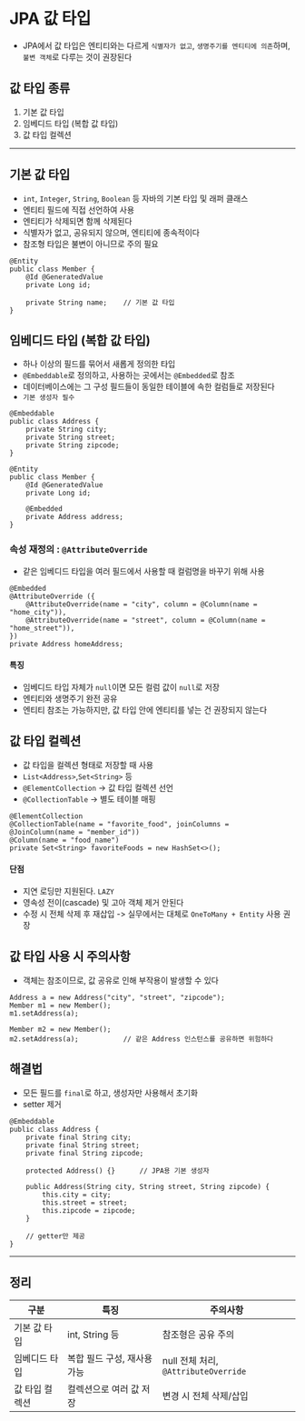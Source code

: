# JPA 값 타입
+ JPA에서 값 타입은 엔티티와는 다르게 `식별자가 없고`, `생명주기를 엔티티에 의존`하며, `불변 객체`로 다루는 것이 권장된다

## 값 타입 종류
1. 기본 값 타입
2. 임베디드 타입 (복합 값 타입)
3. 값 타입 컬렉션

---

## 기본 값 타입
+ `int`, `Integer`, `String`, `Boolean` 등 자바의 기본 타입 및 래퍼 클래스
+ 엔티티 필드에 직접 선언하여 사용
+ 엔티티가 삭제되면 함께 삭제된다
+ 식별자가 없고, 공유되지 않으며, 엔티티에 종속적이다
+ 참조형 타입은 불변이 아니므로 주의 필요
```declarative
@Entity
public class Member {
    @Id @GeneratedValue
    private Long id;

    private String name;    // 기본 값 타입
}
```

## 임베디드 타입 (복합 값 타입)
+ 하나 이상의 필드를 묶어서 새롭게 정의한 타입
+ `@Embeddable`로 정의하고, 사용하는 곳에서는 `@Embedded`로 참조
+ 데이터베이스에는 그 구성 필드들이 동일한 테이블에 속한 컬럼들로 저장된다
+ `기본 생성자 필수`
```declarative
@Embeddable
public class Address {
    private String city;
    private String street;
    private String zipcode;
}

@Entity
public class Member {
    @Id @GeneratedValue
    private Long id;

    @Embedded
    private Address address;
}
```

### 속성 재정의 : `@AttributeOverride`
+ 같은 임베디드 타입을 여러 필드에서 사용할 때 컬럼명을 바꾸기 위해 사용
```declarative
@Embedded
@AttributeOverride ({
    @AttributeOverride(name = "city", column = @Column(name = "home_city")),
    @AttributeOverride(name = "street", column = @Column(name = "home_street")),
})
private Address homeAddress;
```
#### 특징
+ 임베디드 타입 자체가 `null`이면 모든 컬럼 값이 `null`로 저장
+ 엔티티와 생명주기 완전 공유
+ 엔티티 참조는 가능하지만, 값 타입 안에 엔티티를 넣는 건 권장되지 않는다

## 값 타입 컬렉션
+ 값 타입을 컬렉션 형태로 저장할 때 사용
+ `List<Address>`,`Set<String>` 등
+ `@ElementCollection` -> 값 타입 컬렉션 선언
+ `@CollectionTable` -> 별도 테이블 매핑
```declarative
@ElementCollection
@CollectionTable(name = "favorite_food", joinColumns = @JoinColumn(name = "member_id"))
@Column(name = "food_name")
private Set<String> favoriteFoods = new HashSet<>();
```

#### 단점
+ 지연 로딩만 지원된다. `LAZY`
+ 영속성 전이(cascade) 및 고아 객체 제거 안된다
+ 수정 시 전체 삭제 후 재삽입 -> 실무에서는 대체로 `OneToMany + Entity` 사용 권장

## 값 타입 사용 시 주의사항
+ 객체는 참조이므로, 값 공유로 인해 부작용이 발생할 수 있다
```declarative
Address a = new Address("city", "street", "zipcode");
Member m1 = new Member();
m1.setAddress(a);

Member m2 = new Member();
m2.setAddress(a);           // 같은 Address 인스턴스를 공유하면 위험하다
```

## 해결법
+ 모든 필드를 `final`로 하고, 생성자만 사용해서 초기화
+ setter 제거
```declarative
@Embeddable
public class Address {
    private final String city;
    private final String street;
    private final String zipcode;

    protected Address() {}      // JPA용 기본 생성자

    public Address(String city, String street, String zipcode) {
        this.city = city;
        this.street = street;
        this.zipcode = zipcode;
    }

    // getter만 제공
}
```

---

## 정리
| 구분 | 특징 | 주의사항 |
| --- | --- | --- |
| 기본 값 타입 | int, String 등 | 참조형은 공유 주의 |
| 임베디드 타입 | 복합 필드 구성, 재사용 가능 | null 전체 처리, `@AttributeOverride` |
| 값 타입 컬렉션 | 컬렉션으로 여러 값 저장 | 변경 시 전체 삭제/삽입 |